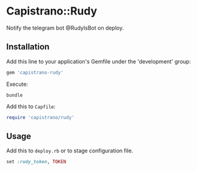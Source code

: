 # Capistrano::Rudy

Notify the telegram bot @RudyIsBot on deploy.

## Installation

Add this line to your application's Gemfile under the 'development' group:

```ruby
gem 'capistrano-rudy'
```

Execute:

```
bundle
```

Add this to `Capfile`:

```ruby
require 'capistrano/rudy'
```

## Usage

Add this to `deploy.rb` or to stage configuration file.

```ruby
set :rudy_token, TOKEN
```
